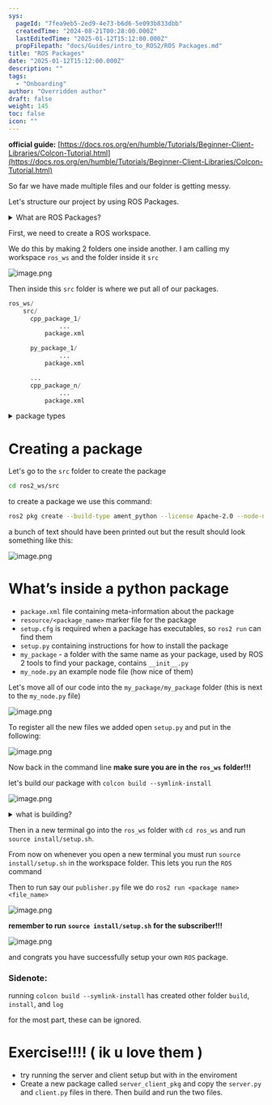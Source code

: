 ```yaml
---
sys:
  pageId: "7fea9eb5-2ed9-4e73-b6d6-5e093b833dbb"
  createdTime: "2024-08-21T00:28:00.000Z"
  lastEditedTime: "2025-01-12T15:12:00.000Z"
  propFilepath: "docs/Guides/intro_to_ROS2/ROS Packages.md"
title: "ROS Packages"
date: "2025-01-12T15:12:00.000Z"
description: ""
tags:
  - "Onboarding"
author: "Overridden author"
draft: false
weight: 145
toc: false
icon: ""
---
```


**official guide:** [https://docs.ros.org/en/humble/Tutorials/Beginner-Client-Libraries/Colcon-Tutorial.html](https://docs.ros.org/en/humble/Tutorials/Beginner-Client-Libraries/Colcon-Tutorial.html)

So far we have made multiple files and our folder is getting messy.

Let's structure our project by using ROS Packages.

<details>

<summary>What are ROS Packages?</summary>

ROS Packages are, as the name implies, packages of code that are highly sharable between ROS developers.

They consist of a folder, `package.xml` file, and source code

```python
      cpp_package_1/
		      ... imagine much code files here ..
          package.xml
```

</details>

First, we need to create a ROS workspace.

We do this by making 2 folders one inside another. I am calling my workspace `ros_ws` and the folder inside it `src`

![image.png](https://prod-files-secure.s3.us-west-2.amazonaws.com/d518164a-d88e-44d1-a4ee-3adb3bd8bce0/70706947-fd18-4537-a67b-e12946812d31/image.png?X-Amz-Algorithm=AWS4-HMAC-SHA256&X-Amz-Content-Sha256=UNSIGNED-PAYLOAD&X-Amz-Credential=ASIAZI2LB466YFU5ENL6%2F20250506%2Fus-west-2%2Fs3%2Faws4_request&X-Amz-Date=20250506T190638Z&X-Amz-Expires=3600&X-Amz-Security-Token=IQoJb3JpZ2luX2VjEKP%2F%2F%2F%2F%2F%2F%2F%2F%2F%2FwEaCXVzLXdlc3QtMiJHMEUCIQCeYbAjJFgGKnwuVr7XqW2ofn5O9qrHdRWp9VfksU%2FcwAIgCHxSoZ3d%2FhHhSfdz%2BoNBDQTMLvCHaPzfZzQUd8L%2Bz3Qq%2FwMITBAAGgw2Mzc0MjMxODM4MDUiDFge0JZSluiWONkXcircA%2BrSeUb2Fcr2UlLbK62UoIJREtNEaG%2FBJ0WSQT2lE5gkgABQxJ8epzPlycpk67DvUHuhjAG7gPcBdrK1D5IYqZnJOOYwgjrGAUM2mx1JGkCuLTDILQ9iDhXlAD%2FAh1vYvzGgvjm3kRqH7RkbaMkiBnhl6SsQpKjHtQZhyskLKzMs43U01%2BF1ak1iFqVFONFIlxpldRjErFehbQoJgHzE8OGyUZ6tuZxRzWb6aekBZpYjYGXENqwwL%2FUl29K7PpbXRx5dpi%2BG%2F%2Br9%2BrGgBk%2Fz%2FS8z8JRFRyl9VYqFyYdugYCMOyAUQSbkj8Q3dVyTKfUcyAvQ%2FSYUVSr2nHYViukuSQyxAgpcs3Nf%2FKXAe5ROk80JDZrTxynROnUBRARebOrkhl2c%2FQDxlLrFPxeaCtVbUHGlVMt96dU%2FoIVfxsxG%2FFxon2hciMCH8SOS1qcdISTm%2BIRPEMl%2BWrov9bJlilCApm8MGudQ1wmn6USIoXlhsa%2Be%2FpWdCnurtymdjAZ7mx%2BH6%2BUn%2Bk7uuT%2BoBhzDMY9y5No2P8YvNJR5qtFcsYXsXhHLfuDM7ugS4%2BNbflk%2FgAhp13kc2JMD%2BE0Q2rz7BOL1uc2JGUjzW7JWe1XcN5R1gd2f0Eapg3kMW%2FKHQrzAMJy06cAGOqUBCZWdFME0FwuuvA5ADS8FRARonB50KA66t8gIbLjsnWC9yHgee7dkZkVAcKJ24vtXD06Ryi594o1Hmi2RFAprjCe8CLDKnvhQ0GyXSdk4h2OjPqnUrHq7744hWCpqRg0kyQt7eXq86a59v5Gz4ArnVbtv3gJg%2BkNNtdRtHf8fJ8T%2BL132EgvQep%2BRv6F%2FZQF%2FmpwbMvlBgxnKJSZFXpsEF9qu%2BuLf&X-Amz-Signature=f7ba7da4741f32714092dd012c26b82cb6181460765f7e03fe6c517916a84bd3&X-Amz-SignedHeaders=host&x-id=GetObject)

Then inside this `src` folder is where we put all of our packages.

```python
ros_ws/
    src/
      cpp_package_1/
		      ...
          package.xml

      py_package_1/
		      ...
          package.xml

      ...
      cpp_package_n/
		      ...
          package.xml

```

<details>

<summary>package types</summary>

packages can be either `C++` or python.

the intern file structure is different for each but for this guide we will stick to creating python packages

</details>

# Creating a package

Let's go to the `src` folder to create the package

```bash
cd ros2_ws/src
```

to create a package we use this command:

```bash
ros2 pkg create --build-type ament_python --license Apache-2.0 --node-name my_node my_package
```

a bunch of text should have been printed out but the result should look something like this:

![image.png](https://prod-files-secure.s3.us-west-2.amazonaws.com/d518164a-d88e-44d1-a4ee-3adb3bd8bce0/e6cf1e3f-8512-4a3e-b131-079f800bf3e8/image.png?X-Amz-Algorithm=AWS4-HMAC-SHA256&X-Amz-Content-Sha256=UNSIGNED-PAYLOAD&X-Amz-Credential=ASIAZI2LB466YFU5ENL6%2F20250506%2Fus-west-2%2Fs3%2Faws4_request&X-Amz-Date=20250506T190638Z&X-Amz-Expires=3600&X-Amz-Security-Token=IQoJb3JpZ2luX2VjEKP%2F%2F%2F%2F%2F%2F%2F%2F%2F%2FwEaCXVzLXdlc3QtMiJHMEUCIQCeYbAjJFgGKnwuVr7XqW2ofn5O9qrHdRWp9VfksU%2FcwAIgCHxSoZ3d%2FhHhSfdz%2BoNBDQTMLvCHaPzfZzQUd8L%2Bz3Qq%2FwMITBAAGgw2Mzc0MjMxODM4MDUiDFge0JZSluiWONkXcircA%2BrSeUb2Fcr2UlLbK62UoIJREtNEaG%2FBJ0WSQT2lE5gkgABQxJ8epzPlycpk67DvUHuhjAG7gPcBdrK1D5IYqZnJOOYwgjrGAUM2mx1JGkCuLTDILQ9iDhXlAD%2FAh1vYvzGgvjm3kRqH7RkbaMkiBnhl6SsQpKjHtQZhyskLKzMs43U01%2BF1ak1iFqVFONFIlxpldRjErFehbQoJgHzE8OGyUZ6tuZxRzWb6aekBZpYjYGXENqwwL%2FUl29K7PpbXRx5dpi%2BG%2F%2Br9%2BrGgBk%2Fz%2FS8z8JRFRyl9VYqFyYdugYCMOyAUQSbkj8Q3dVyTKfUcyAvQ%2FSYUVSr2nHYViukuSQyxAgpcs3Nf%2FKXAe5ROk80JDZrTxynROnUBRARebOrkhl2c%2FQDxlLrFPxeaCtVbUHGlVMt96dU%2FoIVfxsxG%2FFxon2hciMCH8SOS1qcdISTm%2BIRPEMl%2BWrov9bJlilCApm8MGudQ1wmn6USIoXlhsa%2Be%2FpWdCnurtymdjAZ7mx%2BH6%2BUn%2Bk7uuT%2BoBhzDMY9y5No2P8YvNJR5qtFcsYXsXhHLfuDM7ugS4%2BNbflk%2FgAhp13kc2JMD%2BE0Q2rz7BOL1uc2JGUjzW7JWe1XcN5R1gd2f0Eapg3kMW%2FKHQrzAMJy06cAGOqUBCZWdFME0FwuuvA5ADS8FRARonB50KA66t8gIbLjsnWC9yHgee7dkZkVAcKJ24vtXD06Ryi594o1Hmi2RFAprjCe8CLDKnvhQ0GyXSdk4h2OjPqnUrHq7744hWCpqRg0kyQt7eXq86a59v5Gz4ArnVbtv3gJg%2BkNNtdRtHf8fJ8T%2BL132EgvQep%2BRv6F%2FZQF%2FmpwbMvlBgxnKJSZFXpsEF9qu%2BuLf&X-Amz-Signature=a3aefa5d255216bd79a6b0bcd798ffdb08f45d70c8491c9681d68440e685d059&X-Amz-SignedHeaders=host&x-id=GetObject)

# What’s inside a python package

- `package.xml` file containing meta-information about the package
- `resource/<package_name>` marker file for the package
- `setup.cfg` is required when a package has executables, so `ros2 run` can find them
- `setup.py` containing instructions for how to install the package
- `my_package` - a folder with the same name as your package, used by ROS 2 tools to find your package, contains `__init__.py`
- `my_node.py` an example node file (how nice of them)

Let's move all of our code into the `my_package/my_package` folder (this is next to the `my_node.py` file)

![image.png](https://prod-files-secure.s3.us-west-2.amazonaws.com/d518164a-d88e-44d1-a4ee-3adb3bd8bce0/9ce58f11-0da9-4d3e-b86d-506a9685d378/image.png?X-Amz-Algorithm=AWS4-HMAC-SHA256&X-Amz-Content-Sha256=UNSIGNED-PAYLOAD&X-Amz-Credential=ASIAZI2LB466YFU5ENL6%2F20250506%2Fus-west-2%2Fs3%2Faws4_request&X-Amz-Date=20250506T190638Z&X-Amz-Expires=3600&X-Amz-Security-Token=IQoJb3JpZ2luX2VjEKP%2F%2F%2F%2F%2F%2F%2F%2F%2F%2FwEaCXVzLXdlc3QtMiJHMEUCIQCeYbAjJFgGKnwuVr7XqW2ofn5O9qrHdRWp9VfksU%2FcwAIgCHxSoZ3d%2FhHhSfdz%2BoNBDQTMLvCHaPzfZzQUd8L%2Bz3Qq%2FwMITBAAGgw2Mzc0MjMxODM4MDUiDFge0JZSluiWONkXcircA%2BrSeUb2Fcr2UlLbK62UoIJREtNEaG%2FBJ0WSQT2lE5gkgABQxJ8epzPlycpk67DvUHuhjAG7gPcBdrK1D5IYqZnJOOYwgjrGAUM2mx1JGkCuLTDILQ9iDhXlAD%2FAh1vYvzGgvjm3kRqH7RkbaMkiBnhl6SsQpKjHtQZhyskLKzMs43U01%2BF1ak1iFqVFONFIlxpldRjErFehbQoJgHzE8OGyUZ6tuZxRzWb6aekBZpYjYGXENqwwL%2FUl29K7PpbXRx5dpi%2BG%2F%2Br9%2BrGgBk%2Fz%2FS8z8JRFRyl9VYqFyYdugYCMOyAUQSbkj8Q3dVyTKfUcyAvQ%2FSYUVSr2nHYViukuSQyxAgpcs3Nf%2FKXAe5ROk80JDZrTxynROnUBRARebOrkhl2c%2FQDxlLrFPxeaCtVbUHGlVMt96dU%2FoIVfxsxG%2FFxon2hciMCH8SOS1qcdISTm%2BIRPEMl%2BWrov9bJlilCApm8MGudQ1wmn6USIoXlhsa%2Be%2FpWdCnurtymdjAZ7mx%2BH6%2BUn%2Bk7uuT%2BoBhzDMY9y5No2P8YvNJR5qtFcsYXsXhHLfuDM7ugS4%2BNbflk%2FgAhp13kc2JMD%2BE0Q2rz7BOL1uc2JGUjzW7JWe1XcN5R1gd2f0Eapg3kMW%2FKHQrzAMJy06cAGOqUBCZWdFME0FwuuvA5ADS8FRARonB50KA66t8gIbLjsnWC9yHgee7dkZkVAcKJ24vtXD06Ryi594o1Hmi2RFAprjCe8CLDKnvhQ0GyXSdk4h2OjPqnUrHq7744hWCpqRg0kyQt7eXq86a59v5Gz4ArnVbtv3gJg%2BkNNtdRtHf8fJ8T%2BL132EgvQep%2BRv6F%2FZQF%2FmpwbMvlBgxnKJSZFXpsEF9qu%2BuLf&X-Amz-Signature=2db1a181377b3b4cbf78e4edcd84d89d8dbbedc235635d86e2c2b670b64e6796&X-Amz-SignedHeaders=host&x-id=GetObject)

To register all the new files we added open `setup.py` and put in the following:

![image.png](https://prod-files-secure.s3.us-west-2.amazonaws.com/d518164a-d88e-44d1-a4ee-3adb3bd8bce0/1cd7c262-4cae-4496-9d75-c178537d24a2/image.png?X-Amz-Algorithm=AWS4-HMAC-SHA256&X-Amz-Content-Sha256=UNSIGNED-PAYLOAD&X-Amz-Credential=ASIAZI2LB466YFU5ENL6%2F20250506%2Fus-west-2%2Fs3%2Faws4_request&X-Amz-Date=20250506T190638Z&X-Amz-Expires=3600&X-Amz-Security-Token=IQoJb3JpZ2luX2VjEKP%2F%2F%2F%2F%2F%2F%2F%2F%2F%2FwEaCXVzLXdlc3QtMiJHMEUCIQCeYbAjJFgGKnwuVr7XqW2ofn5O9qrHdRWp9VfksU%2FcwAIgCHxSoZ3d%2FhHhSfdz%2BoNBDQTMLvCHaPzfZzQUd8L%2Bz3Qq%2FwMITBAAGgw2Mzc0MjMxODM4MDUiDFge0JZSluiWONkXcircA%2BrSeUb2Fcr2UlLbK62UoIJREtNEaG%2FBJ0WSQT2lE5gkgABQxJ8epzPlycpk67DvUHuhjAG7gPcBdrK1D5IYqZnJOOYwgjrGAUM2mx1JGkCuLTDILQ9iDhXlAD%2FAh1vYvzGgvjm3kRqH7RkbaMkiBnhl6SsQpKjHtQZhyskLKzMs43U01%2BF1ak1iFqVFONFIlxpldRjErFehbQoJgHzE8OGyUZ6tuZxRzWb6aekBZpYjYGXENqwwL%2FUl29K7PpbXRx5dpi%2BG%2F%2Br9%2BrGgBk%2Fz%2FS8z8JRFRyl9VYqFyYdugYCMOyAUQSbkj8Q3dVyTKfUcyAvQ%2FSYUVSr2nHYViukuSQyxAgpcs3Nf%2FKXAe5ROk80JDZrTxynROnUBRARebOrkhl2c%2FQDxlLrFPxeaCtVbUHGlVMt96dU%2FoIVfxsxG%2FFxon2hciMCH8SOS1qcdISTm%2BIRPEMl%2BWrov9bJlilCApm8MGudQ1wmn6USIoXlhsa%2Be%2FpWdCnurtymdjAZ7mx%2BH6%2BUn%2Bk7uuT%2BoBhzDMY9y5No2P8YvNJR5qtFcsYXsXhHLfuDM7ugS4%2BNbflk%2FgAhp13kc2JMD%2BE0Q2rz7BOL1uc2JGUjzW7JWe1XcN5R1gd2f0Eapg3kMW%2FKHQrzAMJy06cAGOqUBCZWdFME0FwuuvA5ADS8FRARonB50KA66t8gIbLjsnWC9yHgee7dkZkVAcKJ24vtXD06Ryi594o1Hmi2RFAprjCe8CLDKnvhQ0GyXSdk4h2OjPqnUrHq7744hWCpqRg0kyQt7eXq86a59v5Gz4ArnVbtv3gJg%2BkNNtdRtHf8fJ8T%2BL132EgvQep%2BRv6F%2FZQF%2FmpwbMvlBgxnKJSZFXpsEF9qu%2BuLf&X-Amz-Signature=bb2e40c434aa411852a5e27c50fda7fda31a103385149754ba80302552d16dc5&X-Amz-SignedHeaders=host&x-id=GetObject)

Now back in the command line **make sure you are in the** **`ros_ws`** **folder!!!**

let's build our package with `colcon build --symlink-install`

![image.png](https://prod-files-secure.s3.us-west-2.amazonaws.com/d518164a-d88e-44d1-a4ee-3adb3bd8bce0/2f2a0d27-b173-48fd-b189-5f5c0ce65619/image.png?X-Amz-Algorithm=AWS4-HMAC-SHA256&X-Amz-Content-Sha256=UNSIGNED-PAYLOAD&X-Amz-Credential=ASIAZI2LB466YFU5ENL6%2F20250506%2Fus-west-2%2Fs3%2Faws4_request&X-Amz-Date=20250506T190638Z&X-Amz-Expires=3600&X-Amz-Security-Token=IQoJb3JpZ2luX2VjEKP%2F%2F%2F%2F%2F%2F%2F%2F%2F%2FwEaCXVzLXdlc3QtMiJHMEUCIQCeYbAjJFgGKnwuVr7XqW2ofn5O9qrHdRWp9VfksU%2FcwAIgCHxSoZ3d%2FhHhSfdz%2BoNBDQTMLvCHaPzfZzQUd8L%2Bz3Qq%2FwMITBAAGgw2Mzc0MjMxODM4MDUiDFge0JZSluiWONkXcircA%2BrSeUb2Fcr2UlLbK62UoIJREtNEaG%2FBJ0WSQT2lE5gkgABQxJ8epzPlycpk67DvUHuhjAG7gPcBdrK1D5IYqZnJOOYwgjrGAUM2mx1JGkCuLTDILQ9iDhXlAD%2FAh1vYvzGgvjm3kRqH7RkbaMkiBnhl6SsQpKjHtQZhyskLKzMs43U01%2BF1ak1iFqVFONFIlxpldRjErFehbQoJgHzE8OGyUZ6tuZxRzWb6aekBZpYjYGXENqwwL%2FUl29K7PpbXRx5dpi%2BG%2F%2Br9%2BrGgBk%2Fz%2FS8z8JRFRyl9VYqFyYdugYCMOyAUQSbkj8Q3dVyTKfUcyAvQ%2FSYUVSr2nHYViukuSQyxAgpcs3Nf%2FKXAe5ROk80JDZrTxynROnUBRARebOrkhl2c%2FQDxlLrFPxeaCtVbUHGlVMt96dU%2FoIVfxsxG%2FFxon2hciMCH8SOS1qcdISTm%2BIRPEMl%2BWrov9bJlilCApm8MGudQ1wmn6USIoXlhsa%2Be%2FpWdCnurtymdjAZ7mx%2BH6%2BUn%2Bk7uuT%2BoBhzDMY9y5No2P8YvNJR5qtFcsYXsXhHLfuDM7ugS4%2BNbflk%2FgAhp13kc2JMD%2BE0Q2rz7BOL1uc2JGUjzW7JWe1XcN5R1gd2f0Eapg3kMW%2FKHQrzAMJy06cAGOqUBCZWdFME0FwuuvA5ADS8FRARonB50KA66t8gIbLjsnWC9yHgee7dkZkVAcKJ24vtXD06Ryi594o1Hmi2RFAprjCe8CLDKnvhQ0GyXSdk4h2OjPqnUrHq7744hWCpqRg0kyQt7eXq86a59v5Gz4ArnVbtv3gJg%2BkNNtdRtHf8fJ8T%2BL132EgvQep%2BRv6F%2FZQF%2FmpwbMvlBgxnKJSZFXpsEF9qu%2BuLf&X-Amz-Signature=7a8cc5e849f11c434149272a1aca107af744c9bfdb0b0fdd2195afc2957a2559&X-Amz-SignedHeaders=host&x-id=GetObject)

<details>

<summary>what is building?</summary>

if you are a CS major at Rose-Hulman you will learn the answer to this in CSSE132

but TLDR; is it combines all the code files into one program that can be run easily 

</details>

Then in a new terminal go into the `ros_ws` folder with `cd ros_ws` and run `source install/setup.sh`. 

From now on whenever you open a new terminal you must run `source install/setup.sh` in the workspace folder. This lets you run the `ROS` command

Then to run say our `publisher.py` file we do `ros2 run <package name> <file_name>`

![image.png](https://prod-files-secure.s3.us-west-2.amazonaws.com/d518164a-d88e-44d1-a4ee-3adb3bd8bce0/4f4b1219-3a44-4632-aa0a-ce3471699f59/image.png?X-Amz-Algorithm=AWS4-HMAC-SHA256&X-Amz-Content-Sha256=UNSIGNED-PAYLOAD&X-Amz-Credential=ASIAZI2LB466YFU5ENL6%2F20250506%2Fus-west-2%2Fs3%2Faws4_request&X-Amz-Date=20250506T190638Z&X-Amz-Expires=3600&X-Amz-Security-Token=IQoJb3JpZ2luX2VjEKP%2F%2F%2F%2F%2F%2F%2F%2F%2F%2FwEaCXVzLXdlc3QtMiJHMEUCIQCeYbAjJFgGKnwuVr7XqW2ofn5O9qrHdRWp9VfksU%2FcwAIgCHxSoZ3d%2FhHhSfdz%2BoNBDQTMLvCHaPzfZzQUd8L%2Bz3Qq%2FwMITBAAGgw2Mzc0MjMxODM4MDUiDFge0JZSluiWONkXcircA%2BrSeUb2Fcr2UlLbK62UoIJREtNEaG%2FBJ0WSQT2lE5gkgABQxJ8epzPlycpk67DvUHuhjAG7gPcBdrK1D5IYqZnJOOYwgjrGAUM2mx1JGkCuLTDILQ9iDhXlAD%2FAh1vYvzGgvjm3kRqH7RkbaMkiBnhl6SsQpKjHtQZhyskLKzMs43U01%2BF1ak1iFqVFONFIlxpldRjErFehbQoJgHzE8OGyUZ6tuZxRzWb6aekBZpYjYGXENqwwL%2FUl29K7PpbXRx5dpi%2BG%2F%2Br9%2BrGgBk%2Fz%2FS8z8JRFRyl9VYqFyYdugYCMOyAUQSbkj8Q3dVyTKfUcyAvQ%2FSYUVSr2nHYViukuSQyxAgpcs3Nf%2FKXAe5ROk80JDZrTxynROnUBRARebOrkhl2c%2FQDxlLrFPxeaCtVbUHGlVMt96dU%2FoIVfxsxG%2FFxon2hciMCH8SOS1qcdISTm%2BIRPEMl%2BWrov9bJlilCApm8MGudQ1wmn6USIoXlhsa%2Be%2FpWdCnurtymdjAZ7mx%2BH6%2BUn%2Bk7uuT%2BoBhzDMY9y5No2P8YvNJR5qtFcsYXsXhHLfuDM7ugS4%2BNbflk%2FgAhp13kc2JMD%2BE0Q2rz7BOL1uc2JGUjzW7JWe1XcN5R1gd2f0Eapg3kMW%2FKHQrzAMJy06cAGOqUBCZWdFME0FwuuvA5ADS8FRARonB50KA66t8gIbLjsnWC9yHgee7dkZkVAcKJ24vtXD06Ryi594o1Hmi2RFAprjCe8CLDKnvhQ0GyXSdk4h2OjPqnUrHq7744hWCpqRg0kyQt7eXq86a59v5Gz4ArnVbtv3gJg%2BkNNtdRtHf8fJ8T%2BL132EgvQep%2BRv6F%2FZQF%2FmpwbMvlBgxnKJSZFXpsEF9qu%2BuLf&X-Amz-Signature=1fcd2088bf861e137742010dc6bca518d1046e7c985a05b7c9cd263f6ac771cc&X-Amz-SignedHeaders=host&x-id=GetObject)

**remember to run** **`source install/setup.sh`** **for the subscriber!!!**

![image.png](https://prod-files-secure.s3.us-west-2.amazonaws.com/d518164a-d88e-44d1-a4ee-3adb3bd8bce0/02121119-dad4-49ec-8356-c956108b4243/image.png?X-Amz-Algorithm=AWS4-HMAC-SHA256&X-Amz-Content-Sha256=UNSIGNED-PAYLOAD&X-Amz-Credential=ASIAZI2LB466YFU5ENL6%2F20250506%2Fus-west-2%2Fs3%2Faws4_request&X-Amz-Date=20250506T190638Z&X-Amz-Expires=3600&X-Amz-Security-Token=IQoJb3JpZ2luX2VjEKP%2F%2F%2F%2F%2F%2F%2F%2F%2F%2FwEaCXVzLXdlc3QtMiJHMEUCIQCeYbAjJFgGKnwuVr7XqW2ofn5O9qrHdRWp9VfksU%2FcwAIgCHxSoZ3d%2FhHhSfdz%2BoNBDQTMLvCHaPzfZzQUd8L%2Bz3Qq%2FwMITBAAGgw2Mzc0MjMxODM4MDUiDFge0JZSluiWONkXcircA%2BrSeUb2Fcr2UlLbK62UoIJREtNEaG%2FBJ0WSQT2lE5gkgABQxJ8epzPlycpk67DvUHuhjAG7gPcBdrK1D5IYqZnJOOYwgjrGAUM2mx1JGkCuLTDILQ9iDhXlAD%2FAh1vYvzGgvjm3kRqH7RkbaMkiBnhl6SsQpKjHtQZhyskLKzMs43U01%2BF1ak1iFqVFONFIlxpldRjErFehbQoJgHzE8OGyUZ6tuZxRzWb6aekBZpYjYGXENqwwL%2FUl29K7PpbXRx5dpi%2BG%2F%2Br9%2BrGgBk%2Fz%2FS8z8JRFRyl9VYqFyYdugYCMOyAUQSbkj8Q3dVyTKfUcyAvQ%2FSYUVSr2nHYViukuSQyxAgpcs3Nf%2FKXAe5ROk80JDZrTxynROnUBRARebOrkhl2c%2FQDxlLrFPxeaCtVbUHGlVMt96dU%2FoIVfxsxG%2FFxon2hciMCH8SOS1qcdISTm%2BIRPEMl%2BWrov9bJlilCApm8MGudQ1wmn6USIoXlhsa%2Be%2FpWdCnurtymdjAZ7mx%2BH6%2BUn%2Bk7uuT%2BoBhzDMY9y5No2P8YvNJR5qtFcsYXsXhHLfuDM7ugS4%2BNbflk%2FgAhp13kc2JMD%2BE0Q2rz7BOL1uc2JGUjzW7JWe1XcN5R1gd2f0Eapg3kMW%2FKHQrzAMJy06cAGOqUBCZWdFME0FwuuvA5ADS8FRARonB50KA66t8gIbLjsnWC9yHgee7dkZkVAcKJ24vtXD06Ryi594o1Hmi2RFAprjCe8CLDKnvhQ0GyXSdk4h2OjPqnUrHq7744hWCpqRg0kyQt7eXq86a59v5Gz4ArnVbtv3gJg%2BkNNtdRtHf8fJ8T%2BL132EgvQep%2BRv6F%2FZQF%2FmpwbMvlBgxnKJSZFXpsEF9qu%2BuLf&X-Amz-Signature=6303b35e16bfe35dc7baa215da2874ef9dab2543aac0cc46c38d56d86c932c8e&X-Amz-SignedHeaders=host&x-id=GetObject)

and congrats you have successfully setup your own `ROS` package.

### Sidenote:

running `colcon build --symlink-install` has created other folder `build`, `install`, and `log`

for the most part, these can be ignored.

# Exercise!!!! ( ik u love them )

- try running the server and client setup but with in the enviroment
- Create a new package called `server_client_pkg` and copy the `server.py` and `client.py` files in there. Then build and run the two files.
